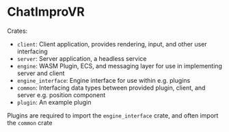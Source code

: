 # ChatImproVR
Crates:
* `client`: Client application, provides rendering, input, and other user interfacing
* `server`: Server application, a headless service
* `engine`: WASM Plugin, ECS, and messaging layer for use in implementing server and client
* `engine_interface`: Engine interface for use within e.g. plugins
* `common`: Interfacing data types between provided plugin, client, and server e.g. position component
* `plugin`: An example plugin

Plugins are required to import the `engine_interface` crate, and often import the `common` crate

